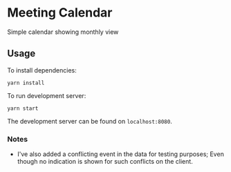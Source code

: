 # Meeting Calendar

Simple calendar showing monthly view

## Usage

To install dependencies:

```
yarn install
```

To run development server:

```
yarn start
```

The development server can be found on `localhost:8080`.

### Notes

- I've also added a conflicting event in the data for testing purposes; Even though no indication is shown for such conflicts on the client.
